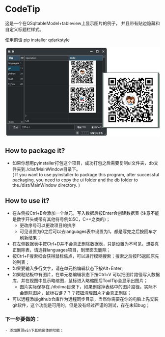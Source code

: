 # CodeTip
这是一个在QSqltableModel+tableview上显示图片的例子，
并且带有贴边隐藏和自定义标题栏样式。

使用前请 pip installer qdarkstyle

![Alt text](https://github.com/625781186/codetip/raw/master/ima/gitima.jpg)

## How to package it?
- 如果你想用pyinstaller打包这个项目，成功打包之后需要复制ui文件夹，db文件夹到./dist/MainWindow目录下。    
( If you want to use pyinstaller to package this program, after successful packaging, you need to copy the ui folder and the db folder to the./dist/MainWindow directory. )
## How to use it?
- 在左侧按Ctrl+B会添加一个单元，写入数据后按Enter会创建数据表 (注意不能是数字开头或带有其他符号例如5C，C++之类的)；
    - 更改序号可以更改项目的排序
    - 可见设置为0之后可以去languages表中设置为1，都是写完之后按回车才刷新结果；
- 在左侧数据表中按Ctrl+D并不会真正删除数据表，只是设置为不可见，想要真正删除表，请选择languages项目，到里面去删除；
- 按Ctrl+F搜索框会获得鼠标焦点，可以进行模糊搜索；搜索之后按F5返回原先的列表；
- 如果要输入多行文字，请在单元格编辑状态下按Alt+Enter;
- 如果粘贴板中有图片，在单元格编辑状态下按Ctrl+V 可以把图片路径写入数据库，并在视图中显示略缩图，鼠标进入略缩图后ToolTip会显示出图片；
    - 图片实际保存在./db/ima目录下，如果删除掉表格中的图片路径，实际不会删除图片，鼠标右键？？？按钮清理图片才会真正删除；
- 可以远程添加github仓库作为远程同步目录，当然你需要在你的电脑上先安装git软件，这个功能是可用的，但是没有经过严谨的测试，存在未知bug；
### 下一步要做的：
    - 添加置顶win下其他窗体的功能；


